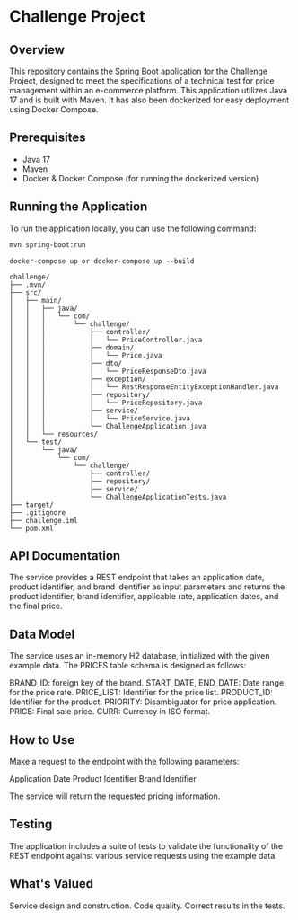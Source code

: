 # Challenge Project

## Overview
This repository contains the Spring Boot application for the Challenge Project, designed to meet the specifications of a technical test for price management within an e-commerce platform. This application utilizes Java 17 and is built with Maven. It has also been dockerized for easy deployment using Docker Compose.

## Prerequisites
- Java 17
- Maven
- Docker & Docker Compose (for running the dockerized version)

## Running the Application
To run the application locally, you can use the following command:

```bash
mvn spring-boot:run
```

```For running the dockerized version, use:
docker-compose up or docker-compose up --build
```

```
challenge/
├── .mvn/
├── src/
│   ├── main/
│   │   ├── java/
│   │   │   └── com/
│   │   │       └── challenge/
│   │   │           ├── controller/
│   │   │           │   └── PriceController.java
│   │   │           ├── domain/
│   │   │           │   └── Price.java
│   │   │           ├── dto/
│   │   │           │   └── PriceResponseDto.java
│   │   │           ├── exception/
│   │   │           │   └── RestResponseEntityExceptionHandler.java
│   │   │           ├── repository/
│   │   │           │   └── PriceRepository.java
│   │   │           ├── service/
│   │   │           │   └── PriceService.java
│   │   │           └── ChallengeApplication.java
│   │   └── resources/
│   └── test/
│       └── java/
│           └── com/
│               └── challenge/
│                   ├── controller/
│                   ├── repository/
│                   ├── service/
│                   └── ChallengeApplicationTests.java
├── target/
├── .gitignore
├── challenge.iml
└── pom.xml
```

## API Documentation
The service provides a REST endpoint that takes an application date, product identifier, and brand identifier as input parameters and returns the product identifier, brand identifier, applicable rate, application dates, and the final price.

## Data Model
The service uses an in-memory H2 database, initialized with the given example data. The PRICES table schema is designed as follows:

BRAND_ID: foreign key of the brand.
START_DATE, END_DATE: Date range for the price rate.
PRICE_LIST: Identifier for the price list.
PRODUCT_ID: Identifier for the product.
PRIORITY: Disambiguator for price application.
PRICE: Final sale price.
CURR: Currency in ISO format.

## How to Use
Make a request to the endpoint with the following parameters:

Application Date
Product Identifier
Brand Identifier

The service will return the requested pricing information.

## Testing
The application includes a suite of tests to validate the functionality of the REST endpoint against various service requests using the example data.

## What's Valued
Service design and construction.
Code quality.
Correct results in the tests.

